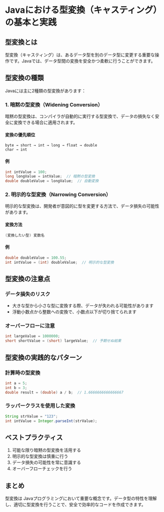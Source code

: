 # Javaにおける型変換（キャスティング）の基本と実践

## 型変換とは

型変換（キャスティング）は、あるデータ型を別のデータ型に変更する重要な操作です。Javaでは、データ型間の変換を安全かつ柔軟に行うことができます。

## 型変換の種類

Javaには主に2種類の型変換があります：

### 1. 暗黙の型変換（Widening Conversion）

暗黙の型変換は、コンパイラが自動的に実行する型変換で、データの損失なく安全に変換できる場合に適用されます。

#### 変換の優先順位
```
byte → short → int → long → float → double
char → int
```

#### 例
```java
int intValue = 100;
long longValue = intValue;  // 暗黙の型変換
double doubleValue = longValue;  // 自動変換
```

### 2. 明示的な型変換（Narrowing Conversion）

明示的な型変換は、開発者が意図的に型を変更する方法で、データ損失の可能性があります。

#### 変換方法
```java
(変換したい型) 変数名
```

#### 例
```java
double doubleValue = 100.55;
int intValue = (int) doubleValue;  // 明示的な型変換
```

## 型変換の注意点

### データ損失のリスク
- 大きな型から小さな型に変換する際、データが失われる可能性があります
- 浮動小数点から整数への変換で、小数点以下が切り捨てられます

### オーバーフローに注意
```java
int largeValue = 1000000;
short shortValue = (short) largeValue;  // 予期せぬ結果
```

## 型変換の実践的なパターン

### 計算時の型変換
```java
int a = 5;
int b = 3;
double result = (double) a / b;  // 1.6666666666666667
```

### ラッパークラスを使用した変換
```java
String strValue = "123";
int intValue = Integer.parseInt(strValue);
```

## ベストプラクティス

1. 可能な限り暗黙の型変換を活用する
2. 明示的な型変換は慎重に行う
3. データ損失の可能性を常に意識する
4. オーバーフローチェックを行う

## まとめ

型変換は Javaプログラミングにおいて重要な概念です。データ型の特性を理解し、適切に型変換を行うことで、安全で効率的なコードを作成できます。
